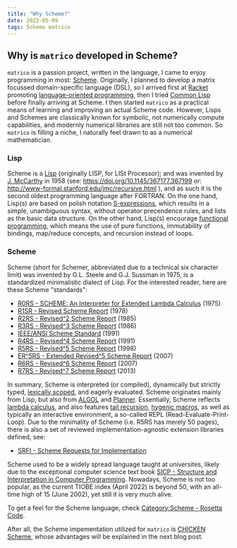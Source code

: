 ```yaml
---
title: "Why Scheme?"
date: 2022-05-09
tags: Scheme matrico
---
```


## Why is `matrico` developed in Scheme?

`matrico` is a passion project, written in the language, I came to enjoy programming in most: [Scheme](https://en.wikipedia.org/wiki/Scheme_(programming_language)). 
Originally, I planned to develop a matrix focussed domain-specific language (DSL),
so I arrived first at [Racket](https://racket-lang.org) promoting [language-oriented programming](https://en.wikipedia.org/wiki/Language-oriented_programming),
then I tried [Common Lisp](https://lisp-lang.org) before finally arriving at Scheme. 
I then started `matrico` as a practical means of learning and improving an actual Scheme code. 
However, Lisps and Schemes are classically known for symbolic, not numerically compute capabilities, and modernly numerical libraries are still not too common.
So `matrico` is filling a niche, I naturally feel drawn to as a numerical mathematician.

### Lisp

Scheme is a [Lisp](https://en.wikipedia.org/wiki/Lisp_(programming_language)) (originally LISP, for LISt Processor);
and was invented by [J. McCarthy](https://lisp.org) in 1958 (see: https://doi.org/10.1145/367177.367199 or: http://www-formal.stanford.edu/jmc/recursive.html ),
and as such it is the second oldest programming language after FORTRAN.
On the one hand, Lisp(s) are based on polish notation [S-expressions](https://en.wikipedia.org/wiki/S-expression),
which results in a simple, unambiguous syntax, without operator precendence rules, and lists as the basic data structure.
On the other hand, Lisp(s) encourage [functional programming](https://en.wikipedia.org/wiki/Functional_programming),
which means the use of pure functions, immutability of bindings, map/reduce concepts, and recursion instead of loops.

### Scheme

Scheme (short for Schemer, abbreviated due to a technical six character limit) was invented by G.L. Steele and G.J. Sussman in 1975,
is a standardized minimalistic dialect of Lisp.
For the interested reader, here are these Scheme "standards":

* [R0RS - SCHEME: An Interpreter for Extended Lambda Calculus](http://hdl.handle.net/1721.1/5794) (1975)
* [R1SR - Revised Scheme Report](http://hdl.handle.net/1721.1/6424) (1978)
* [R2RS - Revised^2 Scheme Report](https://hdl.handle.net/1721.1/5600) (1985)
* [R3RS - Revised^3 Scheme Report](https://doi.org/10.1145/15042.15043) (1986)
* [IEEE/ANSI Scheme Standard](https://doi.org/10.1109/IEEESTD.1991.101032) (1991)
* [R4RS - Revised^4 Scheme Report](https://doi.org/10.1145/382130.382133) (1991)
* [R5RS - Revised^5 Scheme Report](https://doi.org/10.1145/290229.290234) (1998)
* [ER^5RS - Extended Revised^5 Scheme Report](https://web.archive.org/web/20131225021348/http://scheme-punks.org/wiki/index.php?title=ERR5RS:Charter) (2007)
* [R6RS - Revised^6 Scheme Report](https://r6sr.org) (2007)
* [R7RS - Revised^7 Scheme Report](https://r7sr.org) (2013)

In summary, Scheme is interpreted (or compiled), dynamically but strictly typed, [lexically scoped](https://en.wikipedia.org/wiki/Scope_(computer_science)#Lexical_scoping_and_dynamic_scoping), and eagerly evaluated.
Scheme originates mainly from Lisp, but also from [ALGOL](https://en.wikipedia.org/wiki/ALGOL) and [Planner](https://en.wikipedia.org/wiki/Planner_(programming_language)).
Essentially, Scheme reflects [lambda calculus](https://en.wikipedia.org/wiki/Lambda_calculus),
and also features [tail recursion](https://en.wikipedia.org/wiki/Tail_call), [hygenic macros](https://en.wikipedia.org/wiki/Hygienic_macro),
as well as typically an interactive environment, a so-called REPL (Read-Evaluate-Print-Loop).
Due to the minimality of Scheme (i.e. R5RS has merely 50 pages), there is also a set of reviewed implementation-agnostic extension libraries defined, see:

* [SRFI - Scheme Requests for Implementation](https://srfi.schemers.org)

Scheme used to be a widely spread language taught at universites, likely due to the exceptional computer science text book
[SICP - Structure and Interpretation in Computer Programming](https://mitpress.mit.edu/sites/default/files/sicp/full-text/book/book.html).
Nowadays, Scheme is not too popular, as the current TIOBE index (April 2022) is beyond 50,
with an all-time high of 15 (June 2002), yet still it is very much alive.

To get a feel for the Scheme language, check [Category:Scheme - Rosetta Code](https://rosettacode.org/wiki/Category:Scheme).

After all, the Scheme impementation utilized for `matrico` is [CHICKEN Scheme](http://call-cc.org),
whose advantages will be explained in the next blog post.

